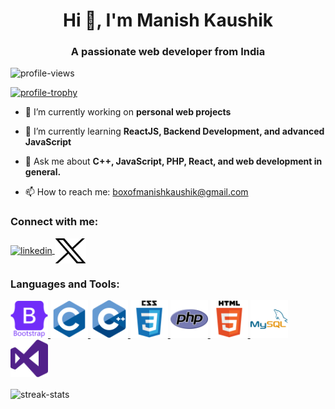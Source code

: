 <h1 align="center">Hi 👋, I'm Manish Kaushik</h1>
<h3 align="center">A passionate web developer from India</h3>

<p align="left"> <img src="https://komarev.com/ghpvc/?username=yourusername&label=Profile%20views&color=0e75b6&style=flat" alt="profile-views" /> </p>

<p align="left"> <a href="https://github.com/ryo-ma/github-profile-trophy"><img src="https://github-profile-trophy.vercel.app/?username=yourusername" alt="profile-trophy" /></a> </p>

- 🔭 I’m currently working on **personal web projects**

- 🌱 I’m currently learning **ReactJS, Backend Development, and advanced JavaScript**

- 💬 Ask me about **C++, JavaScript, PHP, React, and web development in general.**

- 📫 How to reach me: [boxofmanishkaushik@gmail.com](mailto:boxofmanishkaushik@gmail.com)

<h3 align="left">Connect with me:</h3>
<p align="left">
<a href="https://linkedin.com/in/manish-kaushik-a21b0824a" target="blank">
    <img align="center" src="https://raw.githubusercontent.com/rahuldkjain/github-profile-readme-generator/master/src/images/icons/Social/linked-in-alt.svg" alt="linkedin" height="40" width="50" />
</a>
<a href="https://twitter.com/yourhandle" target="blank">
    <img align="center" src="https://raw.githubusercontent.com/devicons/devicon/master/icons/twitter/twitter-original.svg" alt="twitter" height="40" width="50" />
</a>
</p>

<h3 align="left">Languages and Tools:</h3>
<p align="left">
<a href="https://getbootstrap.com" target="_blank" rel="noreferrer">
    <img src="https://raw.githubusercontent.com/devicons/devicon/master/icons/bootstrap/bootstrap-plain-wordmark.svg" alt="bootstrap" width="60" height="60"/>
</a>
<a href="https://www.cprogramming.com/" target="_blank" rel="noreferrer">
    <img src="https://raw.githubusercontent.com/devicons/devicon/master/icons/c/c-original.svg" alt="c" width="60" height="60"/>
</a>
<a href="https://www.w3schools.com/cpp/" target="_blank" rel="noreferrer">
    <img src="https://raw.githubusercontent.com/devicons/devicon/master/icons/cplusplus/cplusplus-original.svg" alt="cplusplus" width="60" height="60"/>
</a>
<a href="https://www.w3schools.com/css/" target="_blank" rel="noreferrer">
    <img src="https://raw.githubusercontent.com/devicons/devicon/master/icons/css3/css3-original-wordmark.svg" alt="css3" width="60" height="60"/>
</a>
<a href="https://www.php.net/" target="_blank" rel="noreferrer">
    <img src="https://raw.githubusercontent.com/devicons/devicon/master/icons/php/php-original.svg" alt="php" width="60" height="60"/>
</a>
<a href="https://www.w3.org/html/" target="_blank" rel="noreferrer">
    <img src="https://raw.githubusercontent.com/devicons/devicon/master/icons/html5/html5-original-wordmark.svg" alt="html5" width="60" height="60"/>
</a>
<a href="https://www.mysql.com/" target="_blank" rel="noreferrer">
    <img src="https://raw.githubusercontent.com/devicons/devicon/master/icons/mysql/mysql-original-wordmark.svg" alt="mysql" width="60" height="60"/>
</a>
<a href="https://code.visualstudio.com/" target="_blank" rel="noreferrer">
    <img src="https://raw.githubusercontent.com/devicons/devicon/master/icons/visualstudio/visualstudio-plain.svg" alt="vs-code" width="60" height="60"/>
</a>
</p>

<p><img align="center" src="https://github-readme-streak-stats.herokuapp.com/?user=yourusername&" alt="streak-stats" /></p>
